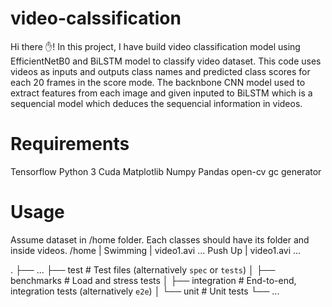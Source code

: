 # video-calssification
Hi there ✋!
In this project, I have build video classification model using EfficientNetB0 and BiLSTM model to classify video dataset.
This code uses videos as inputs and outputs class names and predicted class scores for each 20 frames in the score mode.
The backnbone CNN model used to extract features from each image and given inputed to BiLSTM which is a sequencial model which deduces the sequencial information in videos.

# Requirements
Tensorflow
Python 3
Cuda
Matplotlib
Numpy
Pandas
open-cv
gc
generator

# Usage
Assume dataset in /home folder. Each classes should have its folder and inside videos.
/home
  |
    Swimming
      |
        video1.avi
        ...
    Push Up
     |
       video1.avi
       ...

.
├── ...
├── test                    # Test files (alternatively `spec` or `tests`)
│   ├── benchmarks          # Load and stress tests
│   ├── integration         # End-to-end, integration tests (alternatively `e2e`)
│   └── unit                # Unit tests
└── ...
